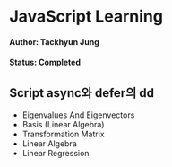 # JavaScript Learning

#### Author: Tackhyun Jung

#### Status: Completed

## Script async와 defer의 dd
* Eigenvalues And Eigenvectors
* Basis (Linear Algebra)
* Transformation Matrix
* Linear Algebra
* Linear Regression

